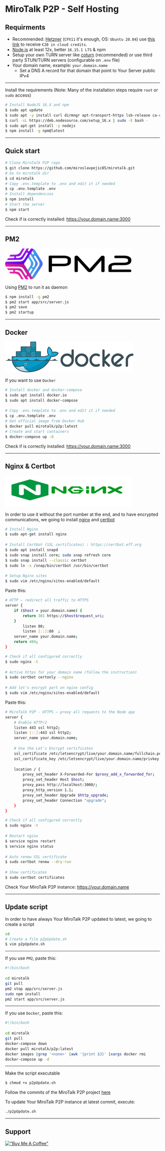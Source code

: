# MiroTalk P2P - Self Hosting

## Requirments

-   Recommended: [Hetzner](https://www.hetzner.com/cloud) (`CPX11` it's enough, OS: `Ubuntu 20.04`) use [this link](https://hetzner.cloud/?ref=XdRifCzCK3bn) to receive `€⁠20 in cloud credits`.
-   [Node.js](https://nodejs.org/en/) at least 12x, better `16.15.1 LTS` & npm
-   Setup your own TURN server like [coturn](https://github.com/coturn/coturn) (recommended) or use third party STUN/TURN servers (configurable on `.env` file)
-   Your domain name, example: `your.domain.name`
    -   Set a DNS A record for that domain that point to Your Server public IPv4

---

Install the requirements (Note: Many of the installation steps require `root` or `sudo` access)

```bash
# Install NodeJS 16.X and npm
$ sudo apt update
$ sudo apt -y install curl dirmngr apt-transport-https lsb-release ca-certificates
$ curl -sL https://deb.nodesource.com/setup_16.x | sudo -E bash -
$ sudo apt-get install -y nodejs
$ npm install -g npm@latest
```

---

## Quick start

```bash
# Clone MiroTalk P2P repo
$ git clone https://github.com/miroslavpejic85/mirotalk.git
# Go to mirotalk dir
$ cd mirotalk
# Copy .env.template to .env and edit it if needed
$ cp .env.template .env
# Install dependencies
$ npm install
# Start the server
$ npm start
```

Check if is correctly installed: https://your.domain.name:3000

---

## PM2

![pm2](../public/images/pm2.png)

Using [PM2](https://pm2.keymetrics.io) to run it as daemon

```bash
$ npm install -g pm2
$ pm2 start app/src/server.js
$ pm2 save
$ pm2 startup
```

---

## Docker

![docker](../public/images/docker.png)

If you want to use `Docker`

```bash
# Install docker and docker-compose
$ sudo apt install docker.io
$ sudo apt install docker-compose

# Copy .env.template to .env and edit it if needed
$ cp .env.template .env
# Get official image from Docker Hub
$ docker pull mirotalk/p2p:latest
# Create and start containers
$ docker-compose up -d
```

Check if is correctly installed: https://your.domain.name:3000

---

## Nginx & Certbot

![nginx](../public/images/nginx.png)

In order to use it without the port number at the end, and to have encrypted communications, we going to install [nginx](https://www.nginx.com) and [certbot](https://certbot.eff.org)

```bash
# Install Nginx
$ sudo apt-get install nginx

# Install Certbot (SSL certificates) : https://certbot.eff.org
$ sudo apt install snapd
$ sudo snap install core; sudo snap refresh core
$ sudo snap install --classic certbot
$ sudo ln -s /snap/bin/certbot /usr/bin/certbot

# Setup Nginx sites
$ sudo vim /etc/nginx/sites-enabled/default
```

Paste this:

```bash
# HTTP — redirect all traffic to HTTPS
server {
    if ($host = your.domain.name) {
        return 301 https://$host$request_uri;
    }
        listen 80;
        listen [::]:80  ;
    server_name your.domain.name;
    return 404;
}
```

```bash
# Check if all configured correctly
$ sudo nginx -t

# Active https for your domain name (follow the instruction)
$ sudo certbot certonly --nginx

# Add let's encrypt part on nginx config
$ sudo vim /etc/nginx/sites-enabled/default
```

Paste this:

```bash
# MiroTalk P2P - HTTPS — proxy all requests to the Node app
server {
	# Enable HTTP/2
	listen 443 ssl http2;
	listen [::]:443 ssl http2;
	server_name your.domain.name;

	# Use the Let’s Encrypt certificates
	ssl_certificate /etc/letsencrypt/live/your.domain.name/fullchain.pem;
	ssl_certificate_key /etc/letsencrypt/live/your.domain.name/privkey.pem;

	location / {
		proxy_set_header X-Forwarded-For $proxy_add_x_forwarded_for;
		proxy_set_header Host $host;
		proxy_pass http://localhost:3000/;
		proxy_http_version 1.1;
		proxy_set_header Upgrade $http_upgrade;
		proxy_set_header Connection "upgrade";
	}
}
```

```bash
# Check if all configured correctly
$ sudo nginx -t

# Restart nginx
$ service nginx restart
$ service nginx status

# Auto renew SSL certificate
$ sudo certbot renew --dry-run

# Show certificates
$ sudo certbot certificates
```

Check Your MiroTalk P2P instance: https://your.domain.name

---

## Update script

In order to have always Your MiroTalk P2P updated to latest, we going to create a script

```bash
cd
# Create a file p2pUpdate.sh
$ vim p2pUpdate.sh
```

---

If you use `PM2`, paste this:

```bash
#!/bin/bash

cd mirotalk
git pull
pm2 stop app/src/server.js
sudo npm install
pm2 start app/src/server.js
```

---

If you use `Docker`, paste this:

```bash
#!/bin/bash

cd mirotalk
git pull
docker-compose down
docker pull mirotalk/p2p:latest
docker images |grep '<none>' |awk '{print $3}' |xargs docker rmi
docker-compose up -d
```

---

Make the script executable

```bash
$ chmod +x p2pUpdate.sh
```

Follow the commits of the MiroTalk P2P project [here](https://github.com/miroslavpejic85/mirotalk/commits/master)

To update Your MiroTalk P2P instance at latest commit, execute:

```bash
./p2pUpdate.sh
```

---

## Support

[!["Buy Me A Coffee"](https://www.buymeacoffee.com/assets/img/custom_images/orange_img.png)](https://www.buymeacoffee.com/mirotalk/mirotalk-free-secure-video-calls-chat-screen-sharing)
